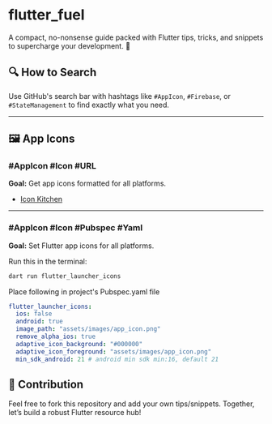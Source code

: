 # flutter_fuel
 A compact, no-nonsense guide packed with Flutter tips, tricks, and snippets to supercharge your development. 🚀

## 🔍 How to Search  
Use GitHub's search bar with hashtags like `#AppIcon`, `#Firebase`, or `#StateManagement` to find exactly what you need.  

---

## 🖼️ App Icons  

### #AppIcon #Icon #URL  
**Goal:** Get app icons formatted for all platforms.  
- [Icon Kitchen](https://icon.kitchen/i/H4sIAAAAAAAAA02OsQ6DMAxE%2F8VdGQpj1s6VKsFWdTCJEyISjJLQqkL8e5OwdLHOJ%2Fvu7fBGt1EEsYPCMA8TeQKh0UVqQJvhu%2BYVrEdD0MBobuw4ZOfSUqu7LnvaPFApu5iSkXgF0V0bCNZM6ZQjp8T%2B1I50dY%2Fyd8c4%2F3X1El2NAUlLolD7%2BgkrgbRBuoKQCqECkcJGOcWz2lzhfwIuKrBV%2BcZyzPNDI7yOH3SPR8%2FiAAAA)  

---

### #AppIcon #Icon #Pubspec #Yaml  
**Goal:** Set Flutter app icons for all platforms.  

Run this in the terminal:  
```bash
dart run flutter_launcher_icons
```
Place following in project's Pubspec.yaml file
```yaml
flutter_launcher_icons:
  ios: false
  android: true
  image_path: "assets/images/app_icon.png"
  remove_alpha_ios: true
  adaptive_icon_background: "#000000"
  adaptive_icon_foreground: "assets/images/app_icon.png"
  min_sdk_android: 21 # android min sdk min:16, default 21
```




## 📝 Contribution 
Feel free to fork this repository and add your own tips/snippets. Together, let’s build a robust Flutter resource hub!  
